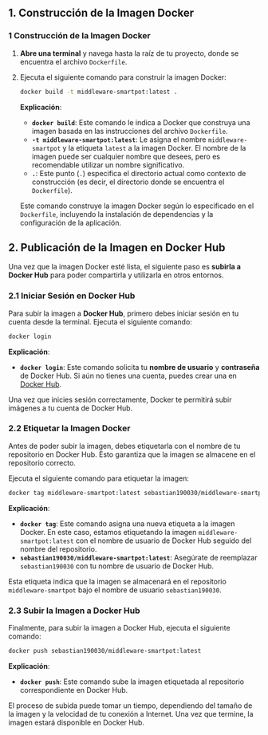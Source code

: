 ## **1. Construcción de la Imagen Docker**

### 1 **Construcción de la Imagen Docker**

1. **Abre una terminal** y navega hasta la raíz de tu proyecto, donde se encuentra el archivo `Dockerfile`.
   
2. Ejecuta el siguiente comando para construir la imagen Docker:

   ```bash
   docker build -t middleware-smartpot:latest .
   ```

   **Explicación**:
   - **`docker build`**: Este comando le indica a Docker que construya una imagen basada en las instrucciones del archivo `Dockerfile`.
   - **`-t middleware-smartpot:latest`**: Le asigna el nombre `middleware-smartpot` y la etiqueta `latest` a la imagen Docker. El nombre de la imagen puede ser cualquier nombre que desees, pero es recomendable utilizar un nombre significativo.
   - **`.`**: Este punto (`.`) especifica el directorio actual como contexto de construcción (es decir, el directorio donde se encuentra el `Dockerfile`).

   Este comando construye la imagen Docker según lo especificado en el `Dockerfile`, incluyendo la instalación de dependencias y la configuración de la aplicación.


## **2. Publicación de la Imagen en Docker Hub**

Una vez que la imagen Docker esté lista, el siguiente paso es **subirla a Docker Hub** para poder compartirla y utilizarla en otros entornos.

### 2.1 **Iniciar Sesión en Docker Hub**

Para subir la imagen a **Docker Hub**, primero debes iniciar sesión en tu cuenta desde la terminal. Ejecuta el siguiente comando:

```bash
docker login
```

**Explicación**:
- **`docker login`**: Este comando solicita tu **nombre de usuario** y **contraseña** de Docker Hub. Si aún no tienes una cuenta, puedes crear una en [Docker Hub](https://hub.docker.com/).

Una vez que inicies sesión correctamente, Docker te permitirá subir imágenes a tu cuenta de Docker Hub.

### 2.2 **Etiquetar la Imagen Docker**

Antes de poder subir la imagen, debes etiquetarla con el nombre de tu repositorio en Docker Hub. Esto garantiza que la imagen se almacene en el repositorio correcto.

Ejecuta el siguiente comando para etiquetar la imagen:

```bash
docker tag middleware-smartpot:latest sebastian190030/middleware-smartpot:latest
```

**Explicación**:
- **`docker tag`**: Este comando asigna una nueva etiqueta a la imagen Docker. En este caso, estamos etiquetando la imagen `middleware-smartpot:latest` con el nombre de usuario de Docker Hub seguido del nombre del repositorio.
- **`sebastian190030/middleware-smartpot:latest`**: Asegúrate de reemplazar `sebastian190030` con tu nombre de usuario de Docker Hub.

Esta etiqueta indica que la imagen se almacenará en el repositorio `middleware-smartpot` bajo el nombre de usuario `sebastian190030`.

### 2.3 **Subir la Imagen a Docker Hub**

Finalmente, para subir la imagen a Docker Hub, ejecuta el siguiente comando:

```bash
docker push sebastian190030/middleware-smartpot:latest
```

**Explicación**:
- **`docker push`**: Este comando sube la imagen etiquetada al repositorio correspondiente en Docker Hub.

El proceso de subida puede tomar un tiempo, dependiendo del tamaño de la imagen y la velocidad de tu conexión a Internet. Una vez que termine, la imagen estará disponible en Docker Hub.
